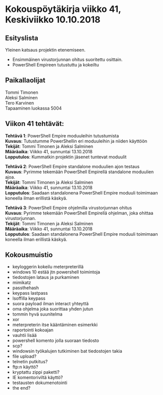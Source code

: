 # Kokouspöytäkirja viikko 41, Keskiviikko 10.10.2018  

## Esityslista  
Yleinen katsaus projektin etenemiseen.  
* Ensimmäinen virustorjunnan ohitus suoritettu osittain.
* PowerShell Empireen tutustuttu ja kokeiltu
  
## Paikallaolijat
Tommi Timonen  
Aleksi Salminen  
Tero Karvinen  
Tapaaminen luokassa 5004  

  
## Viikon 41 tehtävät:  

**Tehtävä 1**: PowerShell Empire moduuleihin tutustumista  
**Kuvaus**: Tutustumme PowerShellin eri moduuleihin ja niiden käyttöön  
**Tekijät**: Tommi Timonen ja Aleksi Salminen  
**Määräaika**: Viikko 41, sunnuntai 13.10.2018  
**Lopputulos**: Kummatkin projektin jäsenet tuntevat moduulit  

**Tehtävä 2**: PowerShell Empire standalone moduulien ajon testaus  
**Kuvaus**: Pyrimme tekemään PowerShell Empirellä standalone moduulien ajoa.  
**Tekijät**: Tommi Timonen ja Aleksi Salminen  
**Määräaika**: Viikko 41, sunnuntai 13.10.2018  
**Lopputulos**: Saadaan standalonena PowerShell Empire moduuli toimimaan koneella ilman erillistä käskyä.  

**Tehtävä 3**: PowerShell Empire ohjelmilla virustorjunnan ohitus  
**Kuvaus**: Pyrimme tekemään PowerShell Empirellä ohjelman, joka ohittaa virustorjunnan.  
**Tekijät**: Tommi Timonen ja Aleksi Salminen  
**Määräaika**: Viikko 41, sunnuntai 13.10.2018  
**Lopputulos**: Saadaan standalonena PowerShell Empire moduuli toimimaan koneella ilman erillistä käskyä.  


## Kokousmuistio

- keyloggerin kokeilu meterpreterillä  
- windows 10 estää jtn powershell toimintoja  
- tiedostojen lataus ja purkaminen  
- mimikatz  
- passthehash  
- keypass lastpass  
- lsoffilla keypass
- suora payload ilman interact yhteyttä
- oma ohjelma joka suorittaa yhden jutun
- tommin hyvä suunitelma
- xor
- meterpreterin itse kääntäminen esimerkki
- raportointi kokoajan
- vauhtii lisää
- powershell komento jolla suoraan tiedosto
- scp?
- windowsin työkalujen tutkiminen bat tiedostojen takia
- file upload?
- telnetin putkitus?
- ftp:n käyttö?
- kryptattu zippi paketti?
- IE komentoriviltä käyttö?
- testausten dokumenotointi
- the end?



